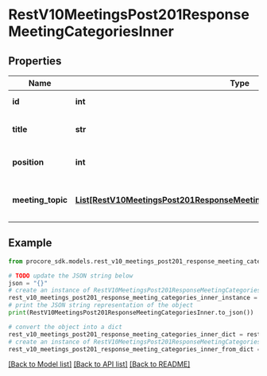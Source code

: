 # RestV10MeetingsPost201ResponseMeetingCategoriesInner


## Properties

Name | Type | Description | Notes
------------ | ------------- | ------------- | -------------
**id** | **int** | Meeting category id | [optional] 
**title** | **str** | Meeting category topic | [optional] 
**position** | **int** | Meeting category position | [optional] 
**meeting_topic** | [**List[RestV10MeetingsPost201ResponseMeetingCategoriesInnerMeetingTopicInner]**](RestV10MeetingsPost201ResponseMeetingCategoriesInnerMeetingTopicInner.md) | Meeting category meeting topics | [optional] 

## Example

```python
from procore_sdk.models.rest_v10_meetings_post201_response_meeting_categories_inner import RestV10MeetingsPost201ResponseMeetingCategoriesInner

# TODO update the JSON string below
json = "{}"
# create an instance of RestV10MeetingsPost201ResponseMeetingCategoriesInner from a JSON string
rest_v10_meetings_post201_response_meeting_categories_inner_instance = RestV10MeetingsPost201ResponseMeetingCategoriesInner.from_json(json)
# print the JSON string representation of the object
print(RestV10MeetingsPost201ResponseMeetingCategoriesInner.to_json())

# convert the object into a dict
rest_v10_meetings_post201_response_meeting_categories_inner_dict = rest_v10_meetings_post201_response_meeting_categories_inner_instance.to_dict()
# create an instance of RestV10MeetingsPost201ResponseMeetingCategoriesInner from a dict
rest_v10_meetings_post201_response_meeting_categories_inner_from_dict = RestV10MeetingsPost201ResponseMeetingCategoriesInner.from_dict(rest_v10_meetings_post201_response_meeting_categories_inner_dict)
```
[[Back to Model list]](../README.md#documentation-for-models) [[Back to API list]](../README.md#documentation-for-api-endpoints) [[Back to README]](../README.md)


